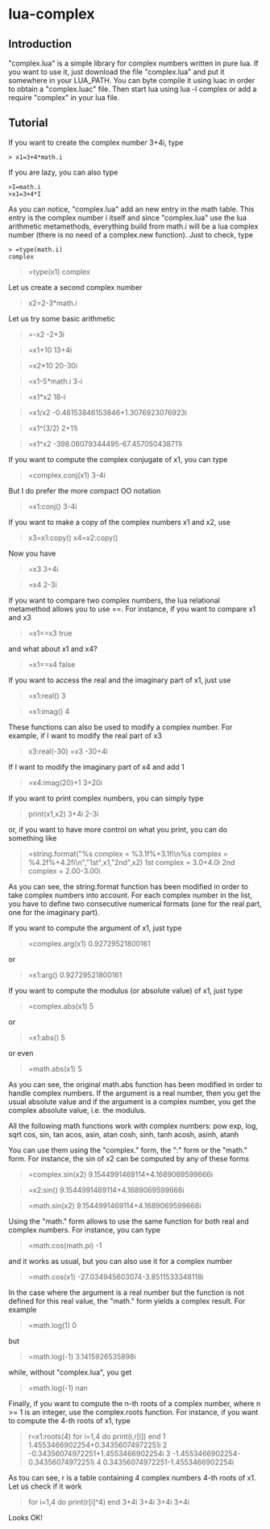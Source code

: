lua-complex
===========

Introduction
------------
"complex.lua" is a simple library for complex numbers written in pure lua. If you want to use it, just download the file "complex.lua" and put it somewhere in your LUA_PATH. You can byte compile it using luac in order to obtain a "complex.luac" file. Then start lua using lua -l complex or add a require "complex" in your lua file.

Tutorial
--------

If you want to create the complex number 3+4i, type

	> x1=3+4*math.i

If you are lazy, you can also type

	>I=math.i
	>x1=3+4*I

As you can notice, "complex.lua" add an new entry in the math table. This entry is the complex number i itself and since "complex.lua" use the lua arithmetic metamethods, everything build from math.i will be a lua complex number (there is no need of a complex.new function). Just to check, type

	> =type(math.i)
	complex

> =type(x1)
complex

Let us create a second complex number

> x2=2-3*math.i

Let us try some basic arithmetic

> =-x2
-2+3i

> =x1+10
13+4i

> =x2*10
20-30i

> =x1-5*math.i
3-i

> =x1*x2
18-i

> =x1/x2
-0.46153846153846+1.3076923076923i

> =x1^(3/2)
2+11i

> =x1^x2
-398.06079344495-67.457050438711i

If you want to compute the complex conjugate of x1, you can type

> =complex.conj(x1)
3-4i

But I do prefer the more compact OO notation

> =x1:conj()
3-4i

If you want to make a copy of the complex numbers x1 and x2, use

> x3=x1:copy()
> x4=x2:copy()

Now you have

> =x3
3+4i

> =x4
2-3i

If you want to compare two complex numbers, the lua relational metamethod allows you to use ==. For instance, if you want to compare x1 and x3

> =x1==x3
true

and what about x1 and x4?

> =x1==x4
false

If you want to access the real and the imaginary part of x1, just use

> =x1:real()
3

> =x1:imag()
4

These functions can also be used to modify a complex number. For example, if I want to modify the real part of x3

> x3:real(-30)
> =x3
-30+4i

If I want to modify the imaginary part of x4 and add 1

> =x4:imag(20)+1
3+20i

If you want to print complex numbers, you can simply type

> print(x1,x2)
3+4i 2-3i

or, if you want to have more control on what you print, you can do something like

> =string.format("%s complex = %3.1f%+3.1fi\n%s complex = %4.2f%+4.2fi\n","1st",x1,"2nd",x2)
1st complex = 3.0+4.0i
2nd complex = 2.00-3.00i

As you can see, the string.format function has been modified in order to take complex numbers into account. For each complex number in the list, you have to define two consecutive numerical formats (one for the real part, one for the imaginary part).

If you want to compute the argument of x1, just type

> =complex.arg(x1)
0.92729521800161

or

> =x1:arg()
0.92729521800161

If you want to compute the modulus (or absolute value) of x1, just type

> =complex.abs(x1)
5

or

> =x1:abs()
5

or even

> =math.abs(x1)
5

As you can see, the original math.abs function has been modified in order to handle complex numbers. If the argument is a real number, then you get the usual absolute value and if the argument is a complex number, you get the complex absolute value, i.e. the modulus.

All the following math functions work with complex numbers:
pow
exp, log, sqrt
cos, sin, tan
acos, asin, atan
cosh, sinh, tanh
acosh, asinh, atanh

You can use them using the "complex." form, the ":" form or the "math." form. For instance, the sin of x2 can be computed by any of these forms

> =complex.sin(x2)
9.1544991469114+4.1689069599666i

> =x2:sin()
9.1544991469114+4.1689069599666i

> =math.sin(x2)
9.1544991469114+4.1689069599666i

Using the "math." form allows to use the same function for both real and complex numbers. For instance, you can type

> =math.cos(math.pi)
-1

and it works as usual, but you can also use it for a complex number

> =math.cos(x1)
-27.034945603074-3.8511533348118i

In the case where the argument is a real number but the function is not defined for this real value, the "math." form yields a complex result. For example

> =math.log(1)
0

but

> =math.log(-1)
3.1415926535898i

while, without "complex.lua", you get

> =math.log(-1)
nan

Finally, if you want to compute the n-th roots of a complex number, where n >= 1 is an integer, use the complex.roots function. For instance, if you want to compute the 4-th roots of x1, type

> r=x1:roots(4)
> for i=1,4 do print(i,r[i]) end
1 1.4553466902254+0.34356074972251i
2 -0.34356074972251+1.4553466902254i
3 -1.4553466902254-0.34356074972251i
4 0.34356074972251-1.4553466902254i

As tou can see, r is a table containing 4 complex numbers 4-th roots of x1. Let us check if it work

> for i=1,4 do print(r[i]^4) end
3+4i
3+4i
3+4i
3+4i

Looks OK!

